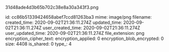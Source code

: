 31d48ade4d3b65b702c38e8a30a343f3.png

id: cc86b51339424658abef7ccd81263ba3
mime: image/png
filename: 
created_time: 2020-09-02T21:36:11.274Z
updated_time: 2020-09-02T21:36:11.274Z
user_created_time: 2020-09-02T21:36:11.274Z
user_updated_time: 2020-09-02T21:36:11.274Z
file_extension: png
encryption_cipher_text: 
encryption_applied: 0
encryption_blob_encrypted: 0
size: 4408
is_shared: 0
type_: 4